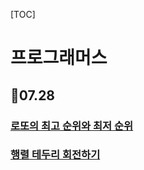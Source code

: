 [TOC]

# 프로그래머스

## 📌07.28

### [로또의 최고 순위와 최저 순위](./로또의_최고_순위와_최저_순위.py)

### [행렬 테두리 회전하기](./행렬_테두리_회전하기.py)

